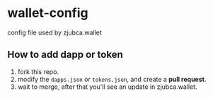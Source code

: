 # wallet-config
config file used by zjubca.wallet

## How to add dapp or token

1. fork this repo.
2. modify the `dapps.json` or `tokens.json`, and create a **pull request**.
3. wait to merge, after that you'll see an update in zjubca.wallet.
